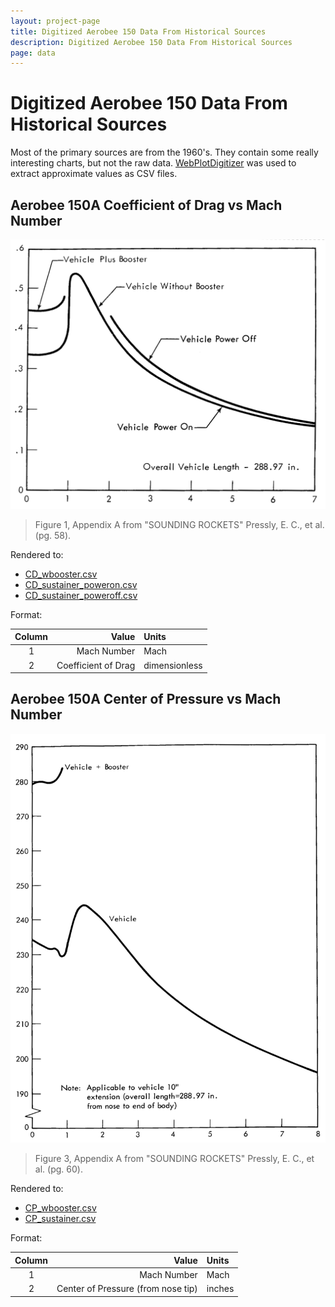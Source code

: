 ```yaml
---
layout: project-page
title: Digitized Aerobee 150 Data From Historical Sources
description: Digitized Aerobee 150 Data From Historical Sources
page: data
---
```


# Digitized Aerobee 150 Data From Historical Sources

Most of the primary sources are from the 1960's. They contain some really interesting charts, but not the raw data. [WebPlotDigitizer][webplot] was used to extract approximate values as CSV files.



## Aerobee 150A Coefficient of Drag vs Mach Number

![Photocopied chart: Aerobee 150A Coefficient of Drag vs Mach Number](CD.png)

> Figure 1, Appendix A from "SOUNDING ROCKETS" Pressly, E. C., et al. (pg. 58).

Rendered to:

 - [CD_wbooster.csv](CD_wbooster.csv)
 - [CD_sustainer_poweron.csv](CD_sustainer_poweron.csv)
 - [CD_sustainer_poweroff.csv](CD_sustainer_poweroff.csv)

Format:

 Column |                                Value | Units
 :----: | -----------------------------------: | :-----
    1   | Mach Number                          | Mach
    2   | Coefficient of Drag                  | dimensionless



## Aerobee 150A Center of Pressure vs Mach Number

![Photocopied chart: Aerobee 150A Center of Pressure vs Mach Number](CP.png)

> Figure 3, Appendix A from "SOUNDING ROCKETS" Pressly, E. C., et al. (pg. 60).

Rendered to:

 - [CP_wbooster.csv](CP_wbooster.csv)
 - [CP_sustainer.csv](CP_sustainer.csv)

Format:

 Column |                                Value | Units
 :----: | -----------------------------------: | :-----
    1   | Mach Number                          | Mach
    2   | Center of Pressure (from nose tip)   | inches


[webplot]: http://arohatgi.info/WebPlotDigitizer/
